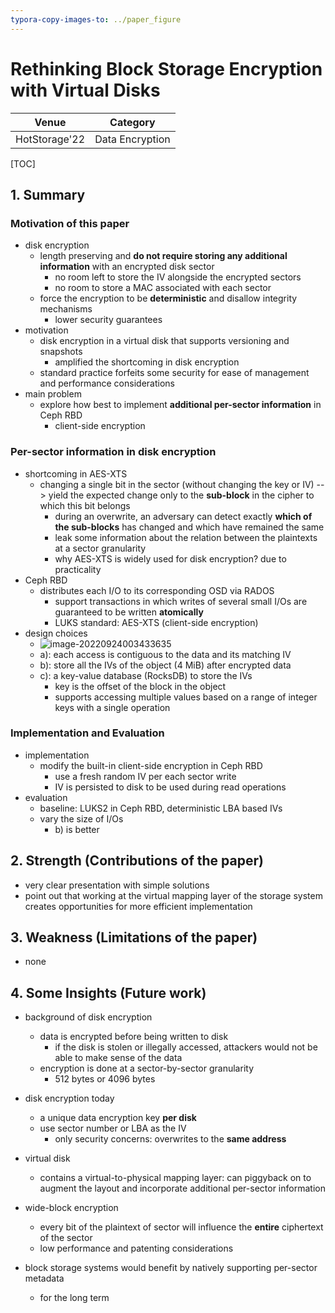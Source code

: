 ```yaml
---
typora-copy-images-to: ../paper_figure
---
```

# Rethinking Block Storage Encryption with Virtual Disks

|           Venue            |       Category       |
| :------------------------: | :------------------: |
| HotStorage'22 | Data Encryption |
[TOC]

## 1. Summary
### Motivation of this paper

- disk encryption
  - length preserving and **do not require storing any additional information** with an encrypted disk sector
    - no room left to store the IV alongside the encrypted sectors
    - no room to store a MAC associated with each sector
  - force the encryption to be **deterministic** and disallow integrity mechanisms
    - lower security guarantees
- motivation
  - disk encryption in a virtual disk that supports versioning and snapshots
    - amplified the shortcoming in disk encryption
  - standard practice forfeits some security for ease of management and performance considerations
- main problem
  - explore how best to implement **additional per-sector information** in Ceph RBD
    - client-side encryption

### Per-sector information in disk encryption

- shortcoming in AES-XTS
  - changing a single bit in the sector (without changing the key or IV) --> yield the expected change only to the **sub-block** in the cipher to which this bit belongs
    - during an overwrite, an adversary can detect exactly **which of the sub-blocks** has changed and which have remained the same
    - leak some information about the relation between the plaintexts at a sector granularity
    - why AES-XTS is widely used for disk encryption? due to practicality
- Ceph RBD
  - distributes each I/O to its corresponding OSD via RADOS
    - support transactions in which writes of several small I/Os are guaranteed to be written **atomically**
    - LUKS standard: AES-XTS (client-side encryption)
- design choices
  - ![image-20220924003433635](./../paper_figure/image-20220924003433635.png)
  - a): each access is contiguous to the data and its matching IV
  - b): store all the IVs of the object (4 MiB) after encrypted data
  - c): a key-value database (RocksDB) to store the IVs
    - key is the offset of the block in the object
    - supports accessing multiple values based on a range of integer keys with a single operation

### Implementation and Evaluation

- implementation
  - modify the built-in client-side encryption in Ceph RBD
    - use a fresh random IV per each sector write
    - IV is persisted to disk to be used during read operations
- evaluation
  - baseline: LUKS2 in Ceph RBD, deterministic LBA based IVs
  - vary the size of I/Os
    - b) is better

## 2. Strength (Contributions of the paper)

- very clear presentation with simple solutions
- point out that working at the virtual mapping layer of the storage system creates opportunities for more efficient implementation

## 3. Weakness (Limitations of the paper)

- none

## 4. Some Insights (Future work)

- background of disk encryption
  - data is encrypted before being written to disk
    - if the disk is stolen or illegally accessed, attackers would not be able to make sense of the data
  - encryption is done at a sector-by-sector granularity
    - 512 bytes or 4096 bytes
- disk encryption today
  - a unique data encryption key **per disk**
  - use sector number or LBA as the IV
    - only security concerns: overwrites to the **same address**

- virtual disk
  - contains a virtual-to-physical mapping layer: can piggyback on to augment the layout and incorporate additional per-sector information
- wide-block encryption
  - every bit of the plaintext of sector will influence the **entire** ciphertext of the sector
  - low performance and patenting considerations
- block storage systems would benefit by natively supporting per-sector metadata
  - for the long term
